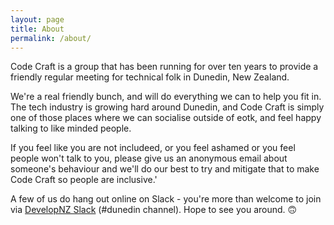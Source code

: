 ```yaml
---
layout: page
title: About
permalink: /about/
---
```


Code Craft is a group that has been running for over ten years to provide a friendly regular meeting for technical folk in Dunedin, New Zealand.

We're a real friendly bunch, and will do everything we can to help you fit in. The tech industry is growing hard around Dunedin, and Code Craft is simply one of those places where we can socialise outside of eotk, and feel happy talking to like minded people.

If you feel like you are not includeed, or you feel ashamed or you feel people won't talk to you, please give us an anonymous email about someone's behaviour and we'll do our best to try and mitigate that to make Code Craft so people are inclusive.'

A few of us do hang out online on Slack - you're more than welcome to join via [DevelopNZ Slack](https://dev.elop.nz/) (#dunedin channel). Hope to see you around. 🙃

